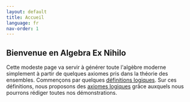 ```yaml
---
layout: default
title: Accueil
language: fr
nav-order: 1
---
```


## Bienvenue en Algebra Ex Nihilo

Cette modeste page va servir à générer toute l'algèbre moderne simplement à partir de quelques axiomes pris dans la théorie des ensembles. Commençons par quelques [définitions logiques](logic_def.md). Sur ces définitions, nous proposons des [axiomes logiques](logic_axm.md) grâce auxquels nous pourrons rédiger toutes nos démonstrations.
